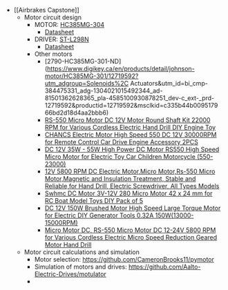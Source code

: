 - [[Airbrakes Capstone]]
	- Motor circuit design
		- MOTOR: [HC385MG-304](https://www.digikey.ca/en/products/detail/johnson-motor/HC385MG-304/12719602?utm_adgroup=Solenoids%2C%20Actuators&utm_id=bi_cmp-384475331_adg-1304021015492344_ad-81501362628365_pla-4585100930878251_dev-c_ext-_prd-12719602&productid=12719602&msclkid=dab6fb58c947148a46389e9e8370a592)
			- [Datasheet](https://disti-assets.s3.amazonaws.com/testco-inc/files/datasheets/25282.pdf)
		- DRIVER: [ST-L298N](https://www.digikey.ca/en/products/detail/stmicroelectronics/L298N/585918)
			- [Datasheet](https://www.st.com/content/ccc/resource/technical/document/datasheet/82/cc/3f/39/0a/29/4d/f0/CD00000240.pdf/files/CD00000240.pdf/jcr:content/translations/en.CD00000240.pdf)
		- Other motors
			- [2790-HC385MG-301-ND](https://www.digikey.ca/en/products/detail/johnson-motor/HC385MG-301/12719592?utm_adgroup=Solenoids%2C Actuators&utm_id=bi_cmp-384475331_adg-1304021015492344_ad-81501362628365_pla-4585100930878251_dev-c_ext-_prd-12719592&productid=12719592&msclkid=c335b44b009517966bd2d18d4aa2bbb6)
			- [ RS-550 Micro Motor DC 12V Motor Round Shaft Kit 22000 RPM for Various Cordless Electric Hand Drill DIY Engine Toy ](https://www.amazon.ca/RS-550-12-24V-Various-Cordless-Electric/dp/B08BJV9VK7/ref=pd_vtp_h_pd_vtp_h_d_sccl_2/147-4046641-9326747?pd_rd_w=2Qko8&content-id=amzn1.sym.54a077ab-41be-4d2b-b691-c4848b60dd3b&pf_rd_p=54a077ab-41be-4d2b-b691-c4848b60dd3b&pf_rd_r=HGZR96GFVJ45QY96QR8W&pd_rd_wg=xdAsV&pd_rd_r=b9d079e9-4d53-4a3a-ae9d-bcb3fbcd0c3c&pd_rd_i=B08BJV9VK7&psc=1)
			- [ CHANCS Electric Motor High Speed 550 DC 12V 30000RPM for Remote Control Car Drive Engine Accessory 2PCS ](https://www.amazon.ca/CHANCS-Electric-30000RPM-Control-Accessory/dp/B0B7L3KHWZ/ref=sr_1_3_sspa?crid=1JDP1Z1CLXMV&keywords=dc%2Bmotor%2B550&qid=1707493298&sprefix=dc%2Bmotor%2B550%2Caps%2C106&sr=8-3-spons&sp_csd=d2lkZ2V0TmFtZT1zcF9hdGY&th=1)
			- [DC 12V 35W - 55W High Power DC Motor RS550 High Speed Micro Motor for Electric Toy Car Children Motorcycle (550-23000)](https://www.amazon.ca/DC-12V-35W-Motorcycle-550-23000/dp/B0C8VNCXSN/ref=sr_1_4_sspa?crid=1JDP1Z1CLXMV&keywords=dc%2Bmotor%2B550&qid=1707493298&sprefix=dc%2Bmotor%2B550%2Caps%2C106&sr=8-4-spons&sp_csd=d2lkZ2V0TmFtZT1zcF9hdGY&th=1)
			- [12V 5800 RPM DC Electric Motor,Micro Motor,Rs-550 Micro Motor,Magnetic and Insulation Treatment, Stable and Reliable,for Hand Drill, Electric Screwdriver, All Types Models](https://www.amazon.ca/Electric-Magnetic-Insulation-Treatment-Screwdriver/dp/B07Q32916W/ref=sr_1_5?crid=1JDP1Z1CLXMV&keywords=dc+motor+550&qid=1707493298&sprefix=dc+motor+550%2Caps%2C106&sr=8-5#customerReviews)
			- [Swhmc DC Motor 3V-12V 280 Micro Motor 42 x 24 mm for RC Boat Model Toys DIY Pack of 5](https://www.amazon.ca/Swhmc-Motor-3V-12V-Micro-Model/dp/B07M8G58H5/ref=sr_1_14?crid=3LL2XTL0UYO67&keywords=dc+motor&qid=1707493228&sprefix=dc+motor%2Caps%2C116&sr=8-14)
			- [ DC 12V 150W Brushed Motor High Speed Large Torque Motor for Electric DIY Generator Tools 0.32A 150W(13000-15000RPM) ](https://www.amazon.ca/Brushless-Motor-Large-Torque-13000-15000RPM/dp/B078S1PM43/ref=sr_1_37?crid=3LL2XTL0UYO67&keywords=dc%2Bmotor&qid=1707493228&sprefix=dc%2Bmotor%2Caps%2C116&sr=8-37&th=1)
			- [ Micro Motor DC, RS-550 Micro Motor DC 12-24V 5800 RPM for Various Cordless Electric Micro Speed Reduction Geared Motor Hand Drill ](https://www.amazon.ca/RS-550-Various-Cordless-Electric-Reduction/dp/B07RGZCRV8/ref=sr_1_25?crid=1JDP1Z1CLXMV&keywords=dc+motor+550&qid=1707493298&sprefix=dc+motor+550%2Caps%2C106&sr=8-25)
	- Motor circuit calculations and simulation
		- Motor selection: https://github.com/CameronBrooks11/pymotor
		- Simulation of motors and drives: https://github.com/Aalto-Electric-Drives/motulator
		-